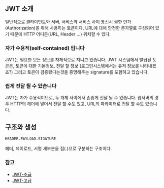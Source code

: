 ## JWT 소개
일반적으로 클라이언트와 서버, 서비스와 서비스 사이 통신시 권한 인가(Authorization)을 위해 사용하는 토큰이다. URL에 대해 안전한 문자열로 구성되어 있기 때문에 HTTP 어디든(URL, Header ...) 위치할 수 있다.

### 자가 수용적(self-contained) 입니다
JWT는 필요한 모든 정보를 자체적으로 지니고 있습니다. JWT 시스템에서 발급된 토큰은, 토큰에 대한 기본정보, 전달 할 정보 (로그인시스템에서는 유저 정보를 나타내겠죠?) 그리고 토큰이 검증됐다는것을 증명해주는 signature를 포함하고 있습니다.

### 쉽게 전달 될 수 있습니다
JWT는 자가 수용적이므로, 두 개체 사이에서 손쉽게 전달 될 수 있습니다. 웹서버의 경우 HTTP의 헤더에 넣어서 전달 할 수도 있고, URL의 파라미터로 전달 할 수도 있습니다.

## 구조와 생성
````
HEADER.PAYLOAD.SIGATURE
````
헤더, 페이로드, 서명 세부분을 점(.)으로 구분하는 구조이다.

### 참고
- [JWT-초급](https://velopert.com/2389)
- [JWT-고급](https://meetup.toast.com/posts/239)
